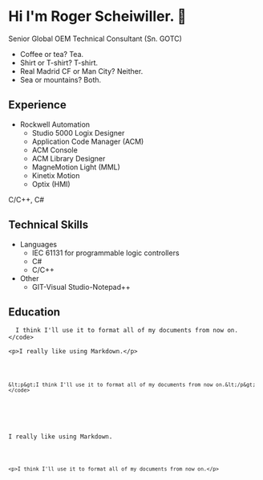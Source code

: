 # Hi I'm Roger Scheiwiller. 👋
Senior Global OEM Technical Consultant (Sn. GOTC)
- Coffee or tea? Tea.
- Shirt or T-shirt? T-shirt.
- Real Madrid CF or Man City? Neither.
- Sea or mountains? Both.

## Experience
- Rockwell Automation
  - Studio 5000 Logix Designer
  - Application Code Manager (ACM)
  - ACM Console
  - ACM Library Designer
  - MagneMotion Light (MML)
  - Kinetix Motion
  - Optix (HMI)
    
C/C++, C#

## Technical Skills
- Languages
    - IEC 61131 for programmable logic controllers
    - C#
    - C/C++
- Other
   - GIT-Visual Studio-Notepad++

## Education

      I think I'll use it to format all of my documents from now on.
    </code>
  </td>
  <td>
    <code class="highlighter-rouge">&lt;p&gt;I really like using Markdown.&lt;/p&gt;<br /><br />

    &lt;p&gt;I think I'll use it to format all of my documents from now on.&lt;/p&gt;</code>
  </td>
  <td>
    <p>I really like using Markdown.</p>

    <p>I think I'll use it to format all of my documents from now on.</p>
  </td>
</tr>
